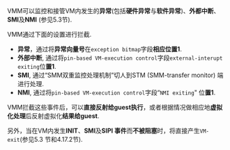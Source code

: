 

VMM可以监控和接管VM内发生的**异常**(包括**硬件异常**与**软件异常**)、**外都中断**、**SMI**及**NMI** (参见5.3节). 

VMM通过下面的设置进行拦截. 

- **异常**，通过将**异常向量号**在`exception bitmap`字段**相应位置1**. 
- **外部中断**, 通过将`pin-based VM-execution control`字段`external-interupt exiting`位**置1**. 
- **SMI**, 通过“SMM双重监控处理机制”切人到STM (SMM-transfer monitor) 端进行处理. 
- **NMI**, 通过将`pin-based VM-execution control`字段“`NMI exiting`" 位**置1**. 

VMM拦截这些事件后，可以**直接反射给guest执行**，或者根据情况做相应地**虚拟化处理**后反射虚拟化**结果给guest**. 

另外，当在VM内发生**INIT**、**SMI**及**SIPI 事件**而**不被阻塞**时，将直接产生`VM-exit`(参见5.3 节和4.17.2节). 